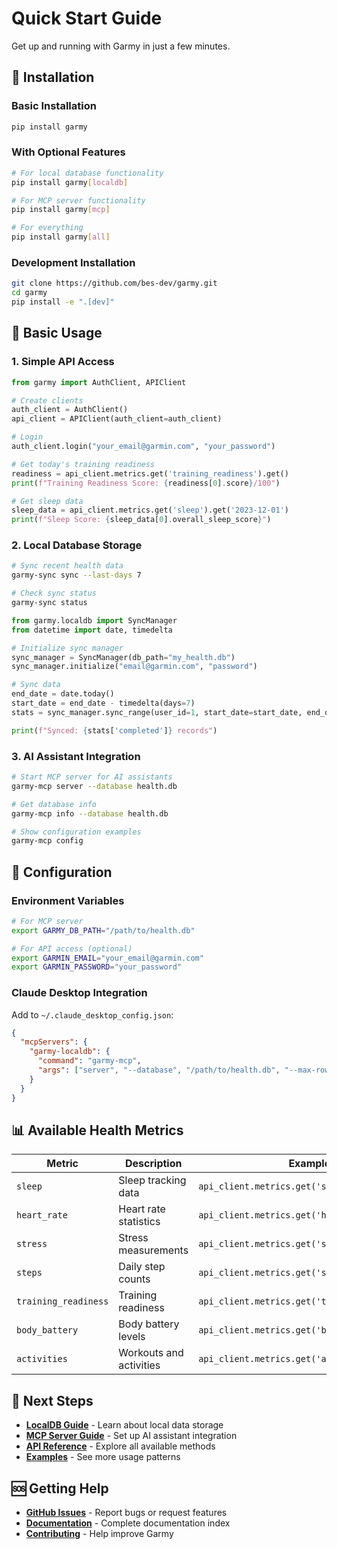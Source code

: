 # Quick Start Guide

Get up and running with Garmy in just a few minutes.

## 🚀 Installation

### Basic Installation
```bash
pip install garmy
```

### With Optional Features
```bash
# For local database functionality
pip install garmy[localdb]

# For MCP server functionality
pip install garmy[mcp]

# For everything
pip install garmy[all]
```

### Development Installation
```bash
git clone https://github.com/bes-dev/garmy.git
cd garmy
pip install -e ".[dev]"
```

## 🎯 Basic Usage

### 1. Simple API Access

```python
from garmy import AuthClient, APIClient

# Create clients
auth_client = AuthClient()
api_client = APIClient(auth_client=auth_client)

# Login
auth_client.login("your_email@garmin.com", "your_password")

# Get today's training readiness
readiness = api_client.metrics.get('training_readiness').get()
print(f"Training Readiness Score: {readiness[0].score}/100")

# Get sleep data
sleep_data = api_client.metrics.get('sleep').get('2023-12-01')
print(f"Sleep Score: {sleep_data[0].overall_sleep_score}")
```

### 2. Local Database Storage

```bash
# Sync recent health data
garmy-sync sync --last-days 7

# Check sync status
garmy-sync status
```

```python
from garmy.localdb import SyncManager
from datetime import date, timedelta

# Initialize sync manager
sync_manager = SyncManager(db_path="my_health.db")
sync_manager.initialize("email@garmin.com", "password")

# Sync data
end_date = date.today()
start_date = end_date - timedelta(days=7)
stats = sync_manager.sync_range(user_id=1, start_date=start_date, end_date=end_date)

print(f"Synced: {stats['completed']} records")
```

### 3. AI Assistant Integration

```bash
# Start MCP server for AI assistants
garmy-mcp server --database health.db

# Get database info
garmy-mcp info --database health.db

# Show configuration examples
garmy-mcp config
```

## 🔧 Configuration

### Environment Variables
```bash
# For MCP server
export GARMY_DB_PATH="/path/to/health.db"

# For API access (optional)
export GARMIN_EMAIL="your_email@garmin.com"
export GARMIN_PASSWORD="your_password"
```

### Claude Desktop Integration
Add to `~/.claude_desktop_config.json`:

```json
{
  "mcpServers": {
    "garmy-localdb": {
      "command": "garmy-mcp",
      "args": ["server", "--database", "/path/to/health.db", "--max-rows", "500"]
    }
  }
}
```

## 📊 Available Health Metrics

| Metric | Description | Example Usage |
|--------|-------------|---------------|
| `sleep` | Sleep tracking data | `api_client.metrics.get('sleep').get()` |
| `heart_rate` | Heart rate statistics | `api_client.metrics.get('heart_rate').get()` |
| `stress` | Stress measurements | `api_client.metrics.get('stress').get()` |
| `steps` | Daily step counts | `api_client.metrics.get('steps').list(days=7)` |
| `training_readiness` | Training readiness | `api_client.metrics.get('training_readiness').get()` |
| `body_battery` | Body battery levels | `api_client.metrics.get('body_battery').get()` |
| `activities` | Workouts and activities | `api_client.metrics.get('activities').list(days=30)` |

## 🔗 Next Steps

- **[LocalDB Guide](localdb-guide.md)** - Learn about local data storage
- **[MCP Server Guide](mcp-server-guide.md)** - Set up AI assistant integration  
- **[API Reference](api-reference.md)** - Explore all available methods
- **[Examples](examples/basic-usage.md)** - See more usage patterns

## 🆘 Getting Help

- **[GitHub Issues](https://github.com/bes-dev/garmy/issues)** - Report bugs or request features
- **[Documentation](README.md)** - Complete documentation index
- **[Contributing](contributing.md)** - Help improve Garmy